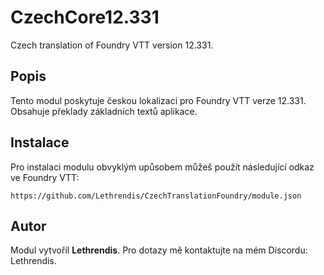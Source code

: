 
# CzechCore12.331

Czech translation of Foundry VTT version 12.331.

## Popis
Tento modul poskytuje českou lokalizaci pro Foundry VTT verze 12.331. Obsahuje překlady základních textů aplikace.

## Instalace
Pro instalaci modulu obvyklým upůsobem můžeš použít následující odkaz ve Foundry VTT:

```
https://github.com/Lethrendis/CzechTranslationFoundry/module.json
```

## Autor
Modul vytvořil **Lethrendis**. Pro dotazy mě kontaktujte na mém Discordu: Lethrendis.
